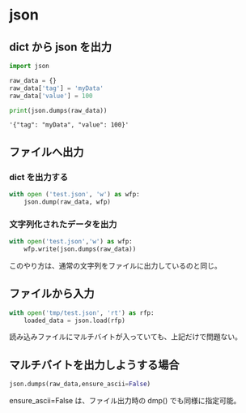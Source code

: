 # json

## dict から json を出力

``` python
import json

raw_data = {}
raw_data['tag'] = 'myData'
raw_data['value'] = 100

print(json.dumps(raw_data))
```

```
'{"tag": "myData", "value": 100}'
```

## ファイルへ出力

### dict を出力する

``` python
with open ('test.json', 'w') as wfp:
    json.dump(raw_data, wfp)
```

### 文字列化されたデータを出力
``` python
with open('test.json','w') as wfp:
	wfp.write(json.dumps(raw_data))
```
このやり方は、通常の文字列をファイルに出力しているのと同じ。

## ファイルから入力

``` python
with open('tmp/test.json', 'rt') as rfp:
    loaded_data = json.load(rfp)
```
読み込みファイルにマルチバイトが入っていても、上記だけで問題ない。


## マルチバイトを出力しようする場合
``` python
json.dumps(raw_data,ensure_ascii=False)
```
ensure_ascii=False は、ファイル出力時の dmp() でも同様に指定可能。


